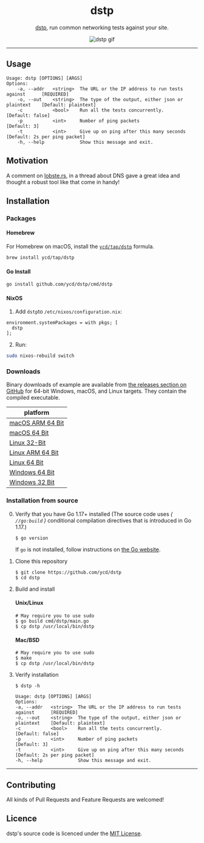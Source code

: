<div align="center">
<h1>dstp</h1>

[dstp](https://github.com/ycd/dstp), run common networking tests against your site.

![dstp gif](assets/dstp.png)

</div>


---

## Usage

```
Usage: dstp [OPTIONS] [ARGS]
Options:
	-a, --addr   <string>  The URL or the IP address to run tests against      [REQUIRED]
	-o, --out    <string>  The type of the output, either json or plaintext    [Default: plaintext] 
	-c           <bool>    Run all the tests concurrently.                     [Default: false]
	-p           <int>     Number of ping packets                              [Default: 3]
	-t           <int>     Give up on ping after this many seconds             [Default: 2s per ping packet]
	-h, --help             Show this message and exit.
```

## Motivation

A comment on [lobste.rs](https://lobste.rs/s/qtsklv/how_do_you_tell_if_problem_is_caused_by_dns#c_1nqkdp), in a thread
about DNS gave a great idea and thought a robust tool like that come in handy!

## Installation

### Packages

#### Homebrew

For Homebrew on macOS, install the [`ycd/tap/dstp`](https://github.com/ycd/homebrew-tap#readme) formula.

```zsh
brew install ycd/tap/dstp
```

#### Go Install

```zsh
go install github.com/ycd/dstp/cmd/dstp
```

#### NixOS

1. Add `dstp`to `/etc/nixos/configuration.nix`:

```
environment.systemPackages = with pkgs; [
  dstp
];
```

2. Run:

```zsh
sudo nixos-rebuild switch
```

### Downloads

Binary downloads of example are available from [the releases section on GitHub](https://github.com/ycd/dstp/releases/)
for 64-bit Windows, macOS, and Linux targets. They contain the compiled executable.

| platform     |
| ----------- | 
| [macOS ARM 64 Bit](https://github.com/ycd/dstp/releases/download/v0.3.1/dstp_0.3.1_darwin_arm64.tar.gz)
| [macOS 64 Bit](https://github.com/ycd/dstp/releases/download/v0.3.1/dstp_0.3.1_darwin_x86_64.tar.gz)
| [Linux 32-Bit](https://github.com/ycd/dstp/releases/download/v0.3.1/dstp_0.3.1_linux_i386.tar.gz)
| [Linux ARM 64 Bit](https://github.com/ycd/dstp/releases/download/v0.3.1/dstp_0.3.1_linux_arm64.tar.gz)
| [Linux 64 Bit](https://github.com/ycd/dstp/releases/download/v0.3.1/dstp_0.3.1_linux_x86_64.tar.gz)
| [Windows 64 Bit](https://github.com/ycd/dstp/releases/download/v0.3.1/dstp_0.3.1_windows_x86_64.zip)
| [Windows 32 Bit](https://github.com/ycd/dstp/releases/download/v0.3.1/dstp_0.3.1_windows_i386.zip)

### Installation from source

0. Verify that you have Go 1.17+ installed (The source code uses _( `//go:build` )_ conditional compilation directives
   that is introduced in Go 1.17.)

   ```
   $ go version
   ```

   If `go` is not installed, follow instructions on [the Go website](https://golang.org/doc/install).

1. Clone this repository

   ```
   $ git clone https://github.com/ycd/dstp 
   $ cd dstp
   ```

2. Build and install

   #### Unix/Linux
   ```
   # May require you to use sudo
   $ go build cmd/dstp/main.go
   $ cp dstp /usr/local/bin/dstp
   ```

   #### Mac/BSD
   ```
   # May require you to use sudo
   $ make
   $ cp dstp /usr/local/bin/dstp
   ```

3. Verify installation

   ```
   $ dstp -h 

   Usage: dstp [OPTIONS] [ARGS]
   Options:
   -a, --addr   <string>  The URL or the IP address to run tests against      [REQUIRED]
   -o, --out    <string>  The type of the output, either json or plaintext    [Default: plaintext]
   -c           <bool>    Run all the tests concurrently.                     [Default: false]
   -p           <int>     Number of ping packets                              [Default: 3]
   -t           <int>     Give up on ping after this many seconds             [Default: 2s per ping packet]
   -h, --help             Show this message and exit.
   ```

---

## Contributing

All kinds of Pull Requests and Feature Requests are welcomed!

## Licence

dstp's source code is licenced under the [MIT License](https://choosealicense.com/licenses/mit/).
